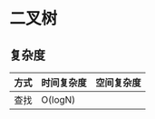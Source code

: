 # 二叉树

## 复杂度

| 方式 | 时间复杂度 | 空间复杂度 |
| ---- | ---------- | ---------- |
| 查找 | O(logN)    |            |